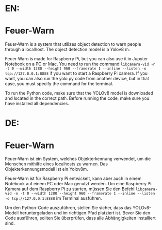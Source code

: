 # EN:
# Feuer-Warn
Feuer-Warn is a system that utilizes object detection to warn people through a localhost. The object detection model is a Yolov8 m. 

Feuer-Warn is made for Raspberry Pi, but you can also use it in Jupyter Notebook on a PC or Mac. You need to run the command `libcamera-vid -n -t 0 --width 1280 --height 960 --framerate 1 --inline --listen -o tcp://127.0.0.1:8888` if you want to start a Raspberry Pi camera. If you want, you can also run the yolo.py code from another device, but in that case, you must specify the command for the terminal.

To run the Python code, make sure that the YOLOv8 model is downloaded and located in the correct path. Before running the code, make sure you have installed all dependencies.


# DE:
# Feuer-Warn
Feuer-Warn ist ein System, welches Objekterkennung verwendet, um die Menschen mithilfe eines localhosts zu warnen. Das Objekterkennungsmodell ist ein Yolov8m.

Feuer-Warn ist für Raspberry Pi entwickelt, kann aber auch in einem Notebook auf einem PC oder Mac genutzt werden. Um eine Raspberry Pi Kamera auf dem Raspberry Pi zu starten, müssen Sie den Befehl `libcamera-vid -n -t 0 --width 1280 --height 960 --framerate 1 --inline --listen -o tcp://127.0.0.1:8888` im Terminal ausführen. 

Um den Python-Code auszuführen, stellen Sie sicher, dass das YOLOv8-Modell heruntergeladen und im richtigen Pfad platziert ist. Bevor Sie den Code ausführen, sollten Sie überprüfen, dass alle Abhängigkeiten installiert sind.

